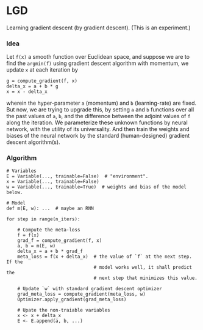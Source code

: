 # LGD
Learning gradient descent (by gradient descent). (This is an experiment.)


### Idea

Let `f(x)` a smooth function over Euclidean space, and suppose we are to find the `argmin(f)` using gradient descent algorithm with momentum, we update `x` at each iteration by

    g = compute_gradient(f, x)
    delta_x = a + b * g
    x = x - delta_x
  
wherein the hyper-parameter `a` (momentum) and `b` (learning-rate) are fixed. But now, we are trying to upgrade this, by setting `a` and `b` functions over all the past values of `a`, `b`, and the difference between the adjoint values of `f` along the iteration. We parameterize these unknown functions by neural network, with the utility of its universality. And then train the weights and biases of the neural network by the standard (human-designed) gradient descent algorithm(s).


### Algorithm

    # Variables
    E = Variable(..., trainable=False)  # "environment".
    x = Variable(..., trainable=False)
    w = Variable(..., trainable=True)  # weights and bias of the model below.

    # Model
    def m(E, w): ...  # maybe an RNN

    for step in range(n_iters):

        # Compute the meta-loss
        f = f(x)
        grad_f = compute_gradient(f, x)
        a, b = m(E, w)
        delta_x = a + b * grad_f
        meta_loss = f(x + delta_x)  # the value of `f` at the next step. If the
                                    # model works well, it shall predict the
                                    # next step that minimizes this value.

        # Update `w` with standard gradient descent optimizer
        grad_meta_loss = compute_gradient(meta_loss, w)
        Optimizer.apply_gradient(grad_meta_loss)

        # Upate the non-traiable variables
        x <- x + delta_x
        E <- E.append(a, b, ...)





